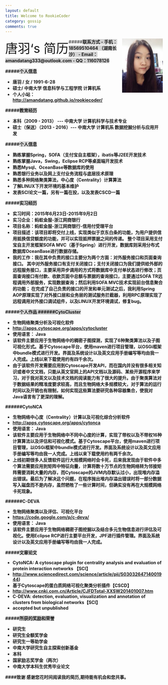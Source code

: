 ```yaml
---
layout: default
title: Welcome to RookieCoder
category: gossip
comments: true
---
```

<div>
<img src="images/IMG_0693.jpg" width=130 style="float:right;display:block;clear:both;"></src>
<lable style="float:left;font-size:40px">唐羽‘s 简历</lable>
</div>
#####<strong style="background:lightgray">联系方式
- 手机：18569510464 （湖南长沙）
- Email：amandatang333@outlook.com
- QQ：116078126

#####<strong style="background:lightgray">个人信息
- 唐羽 / 女 / 1991-6-28
- 硕士/ 中南大学 信息科学与工程学院 计算机系
- 个人小站：http://amandatang.github.io/rookiecoder/

#####<strong style="background:lightgray">教育经历
- 本科（2009 - 2013） --- 中南大学 计算机科学与技术专业
- 硕士（保送）（2013 - 2016）--- 中南大学 计算机系 数据挖掘分析与应用开发

#####<strong style="background:lightgray">个人信息
- 熟练掌握Spring，SOFA（支付宝自主框架），ibatis等J2EE开发技术
- 熟练掌握Java，Swing，Eclipse RCP等桌面端开发技术
- 熟悉Mysql、OceanBase等数据库的使用
- 熟悉银行业务以及网上支付业务流程与底层技术原理
- 熟悉多种网络聚类算法，中心度（Centrality）计算算法
- 了解LINUX下开发环境的基本维护
- 发表SCI论文一篇，另有一篇在投，以及发表CSCD一篇

#####<strong style="background:lightgray">实习经历 
- 实习时间：2015年6月23日-2015年9月2日
- 实习企业：蚂蚁金服-浙江网商银行
- 项目名称：蚂蚁金服-浙江网商银行-信用付受理平台
- 项目描述：该项目即将交付上线，实现类似于京东白条的功能，为用户提供信用抵换信贷额度的功能，并可以实现抵押票据之间的传递。
  整个项目采用支付宝自主开发框架SOFA MVC（**基于Spring**）进行开发，数据库则采用分布式数据库OceanBase进行数据存储。
- 我的工作：我在其中负责的接口主要分为两个方面：对外服务接口和页面查询接口。
  其中对外服务接口有支付关闭接口；支付关闭接口为我们提供给外部的远程服务接口，主要采用**异步调用**的方式将数据库中支付单状态进行修改；页面查询接口有付款、收款页面中总额与票据的查询接口，主要通过**SOFA TR**远程调用外部服务，实现数据查询；然后利用**SOFA MVC**技术实现前台信息聚合的功能；
  在完成了自己负责的接口的开发和单元测试之后，我利用**Spring AOP**原理实现了对外接口层和业务层的测试服务拦截器，利用RPC原理实现了远程调用对外接口调试组件，以及LINUX开发环境调试，修复bug。

#####<strong style="background:lightgray">个人作品
######CytoCluster
- 生物网络聚类分析及可视化软件
- http://apps.cytoscape.org/apps/cytocluster
- 使用语言： Java
- 该软件主要应用于生物网络中的稠密子图探测，实现了6种聚类算法以及子图可视化形式。基于Cytoscape平台，使用maven进行项目管理，以OSGi框架中bundle模式进行开发。界面及系统设计以及英文应用手册编写等均由我一人完成。上线以来下载使用约有四千余次。
- 由于该软件开发需要应用到Cytoscape开发API，而在国内并没有很多相关知识或者中文文档，只能从英文官网上的API文档以及源码、某些开源程序来学习，对于我对英文以及技术文档的阅读能力有了很大的提升。由于聚类算法对于数据结果的精准度要求较高，而且生物网络大多规模较大，对于算法的运行时间以及开销也有限制，如何实现这些算法要研究各种容器集合，使我对Java语言有了更深的理解。

######CytoNCA
- 生物网络中心度（Centrality）计算以及可视化综合分析软件
- http://apps.cytoscape.org/apps/cytonca
- 使用语言： Java
- 该软件主要应用于生物网络中不同中心度的计算，实现了带权以及不带权16种计算算法以及评估和可视化模式。基于Cytoscape平台，使用maven进行项目管理，以OSGi框架中bundle模式进行开发。界面及系统设计以及英文应用手册编写等均由我一人完成。上线以来下载使用约有两千余次。
- 上线初期很多人反馈软件运行大规模网络时会卡死，后来我发现由于软件中多个算法需要应用到矩阵中特征向量，计算将数十万节点的生物网络转为邻接矩阵需要消耗大量的内存，而Cytoscape的JVM内存默认过小，出现堆内存溢出错误。最后为了解决这个问题，在程序抛出堆内存溢出错误时将一部分数据写入磁盘而不是内存，虽然牺牲了一些计算时间，但确实没有再在大规模网络卡死现象。

######C-DEVA
- 生物网络聚类以及评估、可视化平台 
- https://code.google.com/p/c-deva/
- 使用语言： Java
- 该软件主要应用于生物网络稠密子图挖掘以及结合多元生物信息进行评估及可视化。使用Eclipse RCP进行主要平台开发，JPF进行插件管理。界面及系统设计以及英文应用手册编写等均由我一人完成。

#####<strong style="background:lightgray">文章论文
- CytoNCA: A cytoscape plugin for centrality analysis and evaluation of protein interaction networks 【SCI】
 - http://www.sciencedirect.com/science/article/pii/S0303264714001944)
- 基于Cytoscape的蛋白质网络可视化聚类分析插件【CSCD】
 - http://www.cnki.com.cn/Article/CJFDTotal-XXSW201401007.htm
- C-DEVA: detection, evaluation, visualization and annotation of clusters from biological networks【SCI】
 - accepted but unpublished

#####<strong style="background:lightgray">所获的奖励和荣誉
- 研究生
 - 研究生全额奖学金
 - 研究生一等助学金
 - 中南大学研究生自主探索创新基金
- 本科
 - 国家励志奖学金（两次）
 - 中南大学本科生优秀毕业论文
  
####致谢
**感谢您花时间阅读我的简历,期待能有机会和您共事。**









